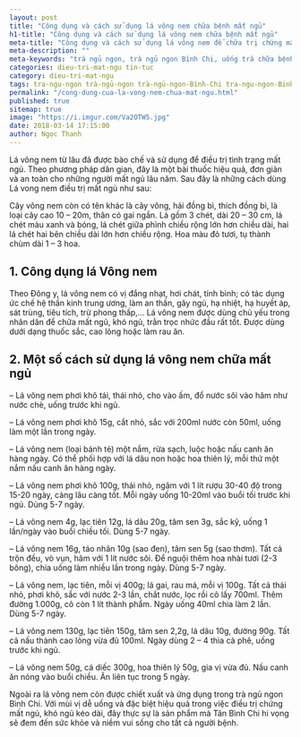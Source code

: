 ```yaml
---
layout: post
title: "Công dụng và cách sử dụng lá vông nem chữa bệnh mất ngủ"
h1-title: "Công dụng và cách sử dụng lá vông nem chữa bệnh mất ngủ"
meta-title: "Công dụng và cách sử dụng lá vông nem để chữa trị chứng mất ngủ"
meta-description: ""
meta-keywords: "trà ngủ ngon, trà ngủ ngon Bình Chi, uống trà chữa bệnh mất ngủ, ngủ trưa khoa học"
categories: dieu-tri-mat-ngu tin-tuc
category: dieu-tri-mat-ngu
tags: tra-ngu-ngon trà-ngủ-ngon trà-ngủ-ngon-Bình-Chi tra-ngu-ngon-Binh-Chi thoi-quen-xau
permalink: "/cong-dung-cua-la-vong-nem-chua-mat-ngu.html"
published: true
sitemap: true
image: "https://i.imgur.com/Va2OTW5.jpg"
date: 2018-03-14 17:15:00
author: Ngọc Thanh
---
```


Lá vông nem từ lâu đã được bào chế và sử dụng để điều trị tình trạng mất ngủ. Theo phương pháp dân gian, đây là một bài thuốc hiệu quả, đơn giản và an toàn cho những người mất ngủ lâu năm. Sau đây là những cách dùng Lá vong nem điều trị mất ngủ như sau:

Cây vông nem còn có tên khác là cây vông, hải đồng bì, thích đồng bì, là loại cây cao 10 – 20m, thân có gai ngắn. Lá gồm 3 chét, dài 20 – 30 cm, lá chét màu xanh và bóng, lá chét giữa phình chiều rộng lớn hơn chiều dài, hai lá chét hai bên chiều dài lớn hơn chiều rộng. Hoa màu đỏ tươi, tụ thành chùm dài 1 – 3 hoa.

## 1. Công dụng lá Vông nem

 Theo Đông y, lá vông nem có vị đắng nhạt, hơi chát, tính bình; có tác dụng ức chế hệ thần kinh trung ương, làm an thần, gây ngủ, hạ nhiệt, hạ huyết áp, sát trùng, tiêu tích, trừ phong thấp,… Lá vông nem được dùng chủ yếu trong nhân dân để chữa mất ngủ, khó ngủ, trằn trọc nhức đầu rất tốt. Được dùng dưới dạng thuốc sắc, cao lỏng hoặc làm rau ăn.

## 2. Một số cách sử dụng lá vông nem chữa mất ngủ

– Lá vông nem phơi khô tái, thái nhỏ, cho vào ấm, đổ nước sôi vào hãm như nước chè, uống trước khi ngủ.

– Lá vông nem phơi khô 15g, cắt nhỏ, sắc với 200ml nước còn 50ml, uống làm một lần trong ngày.

– Lá vông nem (loại bánh tẻ) một nắm, rửa sạch, luộc hoặc nấu canh ăn hàng ngày. Có thể phối hợp với lá dâu non hoặc hoa thiên lý, mỗi thứ một nắm nấu canh ăn hàng ngày.

– Lá vông nem phơi khô 100g, thái nhỏ, ngâm với 1 lít rượu 30-40 độ trong 15-20 ngày, càng lâu càng tốt. Mỗi ngày uống 10-20ml vào buổi tối trước khi ngủ. Dùng 5-7 ngày.

– Lá vông nem 4g, lạc tiên 12g, lá dâu 20g, tâm sen 3g, sắc kỹ, uống 1 lần/ngày vào buổi chiều tối. Dùng 5-7 ngày.

 – Lá vông nem 16g, táo nhân 10g (sao đen), tâm sen 5g (sao thơm). Tất cả trộn đều, vò vụn, hãm với 1 lít nước sôi. Để nguội thêm hoa nhài tươi (2-3 bông), chia uống làm nhiều lần trong ngày. Dùng 5-7 ngày.

– Lá vông nem, lạc tiên, mỗi vị 400g; lá gai, rau má, mỗi vị 100g. Tất cả thái nhỏ, phơi khô, sắc với nước 2-3 lần, chắt nước, lọc rồi cô lấy 700ml. Thêm đường 1.000g, cô còn 1 lít thành phẩm. Ngày uống 40ml chia làm 2 lần. Dùng 5-7 ngày.

– Lá vông nem 130g, lạc tiên 150g, tâm sen 2,2g, lá dâu 10g, đường 90g. Tất cả nấu thành cao lỏng vừa đủ 100ml. Ngày dùng 2 – 4 thìa cà phê, uống trước khi ngủ.

– Lá vông nem 50g, cá diếc 300g, hoa thiên lý 50g, gia vị vừa đủ. Nấu canh ăn nóng vào buổi chiều. Ăn liên tục trong 5 ngày.

Ngoài ra lá vông nem còn được chiết xuất và ứng dụng trong trà ngủ ngon Bình Chi. Với mùi vị dễ uống và đặc biệt hiệu quả trong việc điều trị chứng mất ngủ, khó ngủ kéo dài, đây thực sự là sản phẩm mà Tân Bình Chi hi vọng sẽ đem đến sức khỏe và niềm vui sống cho tất cả người bệnh.
